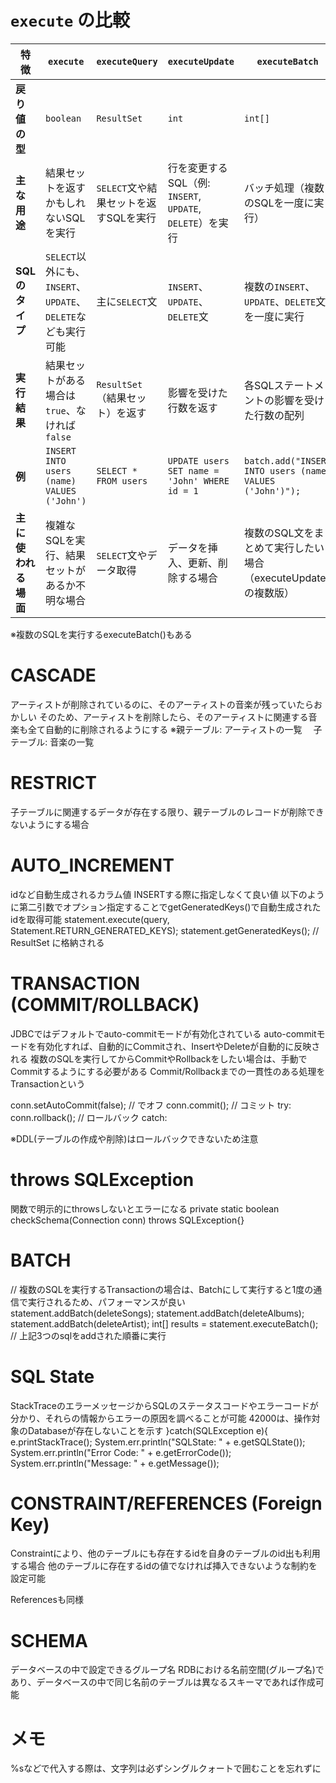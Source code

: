 # `execute` の比較

| 特徴                      | `execute`                                    | `executeQuery`                            | `executeUpdate`                         | `executeBatch`                             |
|---------------------------|----------------------------------------------|-------------------------------------------|-----------------------------------------|-------------------------------------------|
| **戻り値の型**             | `boolean`                                    | `ResultSet`                               | `int`                                   | `int[]`                                   |
| **主な用途**               | 結果セットを返すかもしれないSQLを実行       | `SELECT`文や結果セットを返すSQLを実行    | 行を変更するSQL（例: `INSERT`, `UPDATE`, `DELETE`）を実行 | バッチ処理（複数のSQLを一度に実行）     |
| **SQLのタイプ**            | `SELECT`以外にも、`INSERT`、`UPDATE`、`DELETE`なども実行可能 | 主に`SELECT`文                             | `INSERT`、`UPDATE`、`DELETE`文          | 複数の`INSERT`、`UPDATE`、`DELETE`文を一度に実行 |
| **実行結果**               | 結果セットがある場合は`true`、なければ`false` | `ResultSet`（結果セット）を返す           | 影響を受けた行数を返す                 | 各SQLステートメントの影響を受けた行数の配列 |
| **例**                     | `INSERT INTO users (name) VALUES ('John')`   | `SELECT * FROM users`                    | `UPDATE users SET name = 'John' WHERE id = 1` | `batch.add("INSERT INTO users (name) VALUES ('John')");` |
| **主に使われる場面**       | 複雑なSQLを実行、結果セットがあるか不明な場合 | `SELECT`文やデータ取得                   | データを挿入、更新、削除する場合       | 複数のSQL文をまとめて実行したい場合（executeUpdateの複数版）|


※複数のSQLを実行するexecuteBatch()もある

# CASCADE

アーティストが削除されているのに、そのアーティストの音楽が残っていたらおかしい
そのため、アーティストを削除したら、そのアーティストに関連する音楽も全て自動的に削除されるようにする
※親テーブル: アーティストの一覧
　子テーブル: 音楽の一覧

# RESTRICT

子テーブルに関連するデータが存在する限り、親テーブルのレコードが削除できないようにする場合

# AUTO_INCREMENT

idなど自動生成されるカラム値
INSERTする際に指定しなくて良い値
以下のように第二引数でオプション指定することでgetGeneratedKeys()で自動生成されたidを取得可能
statement.execute(query, Statement.RETURN_GENERATED_KEYS); 
statement.getGeneratedKeys(); // ResultSet に格納される

# TRANSACTION (COMMIT/ROLLBACK)

JDBCではデフォルトでauto-commitモードが有効化されている
auto-commitモードを有効化すれば、自動的にCommitされ、InsertやDeleteが自動的に反映される
複数のSQLを実行してからCommitやRollbackをしたい場合は、手動でCommitするようにする必要がある
Commit/Rollbackまでの一貫性のある処理をTransactionという

conn.setAutoCommit(false); // でオフ
conn.commit(); // コミット try:
conn.rollback(); // ロールバック catch:

※DDL(テーブルの作成や削除)はロールバックできないため注意

# throws SQLException

関数で明示的にthrowsしないとエラーになる
private static boolean checkSchema(Connection conn) throws SQLException{}

# BATCH

// 複数のSQLを実行するTransactionの場合は、Batchにして実行すると1度の通信で実行されるため、パフォーマンスが良い
statement.addBatch(deleteSongs);
statement.addBatch(deleteAlbums);
statement.addBatch(deleteArtist);
int[] results = statement.executeBatch(); // 上記3つのsqlをaddされた順番に実行

# SQL State

StackTraceのエラーメッセージからSQLのステータスコードやエラーコードが分かり、それらの情報からエラーの原因を調べることが可能
42000は、操作対象のDatabaseが存在しないことを示す
        }catch(SQLException e){
            e.printStackTrace();
            System.err.println("SQLState: " + e.getSQLState());
            System.err.println("Error Code: " + e.getErrorCode());
            System.err.println("Message: " + e.getMessage());

# CONSTRAINT/REFERENCES (Foreign Key)

Constraintにより、他のテーブルにも存在するidを自身のテーブルのid出も利用する場合
他のテーブルに存在するidの値でなければ挿入できないような制約を設定可能

Referencesも同様


# SCHEMA

データベースの中で設定できるグループ名
RDBにおける名前空間(グループ名)であり、データベースの中で同じ名前のテーブルは異なるスキーマであれば作成可能

# メモ

%sなどで代入する際は、文字列は必ずシングルクォートで囲むことを忘れずに